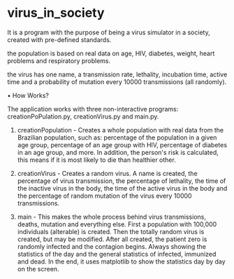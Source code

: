 # virus_in_society

It is a program with the purpose of being a virus simulator in a society, created with pre-defined standards.

the population is based on real data on age, HIV, diabetes, weight, heart problems and respiratory problems.

the virus has one name, a transmission rate, lethality, incubation time, active time and a probability of mutation every 10000 transmissions (all randomly).

• How Works?

The application works with three non-interactive programs: creationPoPulation.py, creationVirus.py and main.py.

1. creationPopulation - Creates a whole population with real data from the Brazilian population, such as: percentage of the population in a given age group, percentage of an age group with HIV, percentage of diabetes in an age group, and more.
In addition, the person's risk is calculated, this means if it is most likely to die than healthier other.

2. creationVirus - Creates a random virus. A name is created, the percentage of virus transmission, the percentage of lethality, the time of the inactive virus in the body, the time of the active virus in the body and the percentage of random mutation of the virus every 10000 transmissions.

3. main - This makes the whole process behind virus transmissions, deaths, mutation and everything else. First a population with 100,000 individuals (alterable) is created. Then the totally random virus is created, but may be modified.
After all created, the patient zero is randomly infected and the contagion begins.
Always showing the statistics of the day and the general statistics of infected, immunized and dead.
In the end, it uses matplotlib to show the statistics day by day on the screen.
